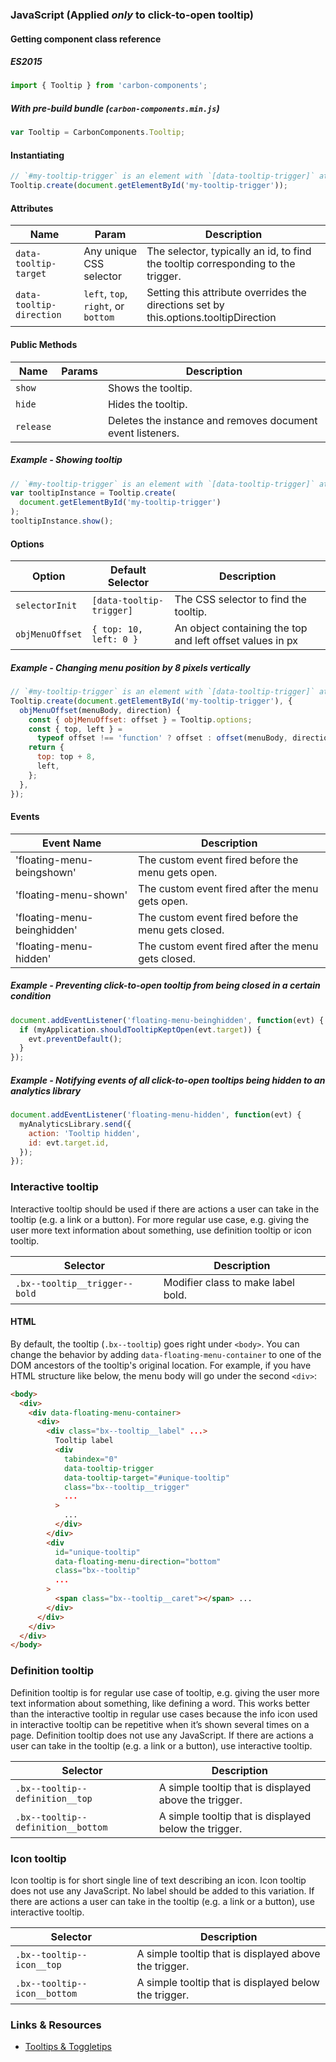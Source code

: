 ### JavaScript (Applied _only_ to click-to-open tooltip)

#### Getting component class reference

##### ES2015

```javascript
import { Tooltip } from 'carbon-components';
```

##### With pre-build bundle (`carbon-components.min.js`)

```javascript
var Tooltip = CarbonComponents.Tooltip;
```

#### Instantiating

```javascript
// `#my-tooltip-trigger` is an element with `[data-tooltip-trigger]` attribute
Tooltip.create(document.getElementById('my-tooltip-trigger'));
```

#### Attributes

| Name                     | Param                               | Description                                                                          |
| ------------------------ | ----------------------------------- | ------------------------------------------------------------------------------------ |
| `data-tooltip-target`    | Any unique CSS selector             | The selector, typically an id, to find the tooltip corresponding to the trigger.     |
| `data-tooltip-direction` | `left`, `top`, `right`, or `bottom` | Setting this attribute overrides the directions set by this.options.tooltipDirection |

#### Public Methods

| Name      | Params | Description                                                |
| --------- | ------ | ---------------------------------------------------------- |
| `show`    |        | Shows the tooltip.                                         |
| `hide`    |        | Hides the tooltip.                                         |
| `release` |        | Deletes the instance and removes document event listeners. |

##### Example - Showing tooltip

```javascript
// `#my-tooltip-trigger` is an element with `[data-tooltip-trigger]` attribute
var tooltipInstance = Tooltip.create(
  document.getElementById('my-tooltip-trigger')
);
tooltipInstance.show();
```

#### Options

| Option          | Default Selector         | Description                                               |
| --------------- | ------------------------ | --------------------------------------------------------- |
| `selectorInit`  | `[data-tooltip-trigger]` | The CSS selector to find the tooltip.                     |
| `objMenuOffset` | `{ top: 10, left: 0 }`   | An object containing the top and left offset values in px |

##### Example - Changing menu position by 8 pixels vertically

```javascript
// `#my-tooltip-trigger` is an element with `[data-tooltip-trigger]` attribute
Tooltip.create(document.getElementById('my-tooltip-trigger'), {
  objMenuOffset(menuBody, direction) {
    const { objMenuOffset: offset } = Tooltip.options;
    const { top, left } =
      typeof offset !== 'function' ? offset : offset(menuBody, direction);
    return {
      top: top + 8,
      left,
    };
  },
});
```

#### Events

| Event Name                  | Description                                         |
| --------------------------- | --------------------------------------------------- |
| 'floating-menu-beingshown'  | The custom event fired before the menu gets open.   |
| 'floating-menu-shown'       | The custom event fired after the menu gets open.    |
| 'floating-menu-beinghidden' | The custom event fired before the menu gets closed. |
| 'floating-menu-hidden'      | The custom event fired after the menu gets closed.  |

##### Example - Preventing click-to-open tooltip from being closed in a certain condition

```javascript
document.addEventListener('floating-menu-beinghidden', function(evt) {
  if (myApplication.shouldTooltipKeptOpen(evt.target)) {
    evt.preventDefault();
  }
});
```

##### Example - Notifying events of all click-to-open tooltips being hidden to an analytics library

```javascript
document.addEventListener('floating-menu-hidden', function(evt) {
  myAnalyticsLibrary.send({
    action: 'Tooltip hidden',
    id: evt.target.id,
  });
});
```

### Interactive tooltip

Interactive tooltip should be used if there are actions a user can take in the
tooltip (e.g. a link or a button). For more regular use case, e.g. giving the
user more text information about something, use definition tooltip or icon
tooltip.

| Selector                      | Description                        |
| ----------------------------- | ---------------------------------- |
| `.bx--tooltip__trigger--bold` | Modifier class to make label bold. |

#### HTML

By default, the tooltip (`.bx--tooltip`) goes right under `<body>`. You can
change the behavior by adding `data-floating-menu-container` to one of the DOM
ancestors of the tooltip's original location. For example, if you have HTML
structure like below, the menu body will go under the second `<div>`:

```html
<body>
  <div>
    <div data-floating-menu-container>
      <div>
        <div class="bx--tooltip__label" ...>
          Tooltip label
          <div
            tabindex="0"
            data-tooltip-trigger
            data-tooltip-target="#unique-tooltip"
            class="bx--tooltip__trigger"
            ...
          >
            ...
          </div>
        </div>
        <div
          id="unique-tooltip"
          data-floating-menu-direction="bottom"
          class="bx--tooltip"
          ...
        >
          <span class="bx--tooltip__caret"></span> ...
        </div>
      </div>
    </div>
  </div>
</body>
```

### Definition tooltip

Definition tooltip is for regular use case of tooltip, e.g. giving the user more
text information about something, like defining a word. This works better than
the interactive tooltip in regular use cases because the info icon used in
interactive tooltip can be repetitive when it’s shown several times on a page.
Definition tooltip does not use any JavaScript. If there are actions a user can
take in the tooltip (e.g. a link or a button), use interactive tooltip.

| Selector                           | Description                                           |
| ---------------------------------- | ----------------------------------------------------- |
| `.bx--tooltip--definition__top`    | A simple tooltip that is displayed above the trigger. |
| `.bx--tooltip--definition__bottom` | A simple tooltip that is displayed below the trigger. |

### Icon tooltip

Icon tooltip is for short single line of text describing an icon. Icon tooltip
does not use any JavaScript. No label should be added to this variation. If
there are actions a user can take in the tooltip (e.g. a link or a button), use
interactive tooltip.

| Selector                     | Description                                           |
| ---------------------------- | ----------------------------------------------------- |
| `.bx--tooltip--icon__top`    | A simple tooltip that is displayed above the trigger. |
| `.bx--tooltip--icon__bottom` | A simple tooltip that is displayed below the trigger. |

### Links & Resources

- [Tooltips & Toggletips](https://inclusive-components.design/tooltips-toggletips/)
